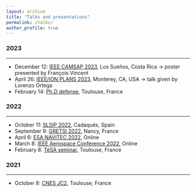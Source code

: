 ```yaml
---
layout: archive
title: "Talks and presentations"
permalink: /talks/
author_profile: true
---
```


### 2023
---
- December 12: [IEEE CAMSAP 2023](/talks/2023-12-12-CAMSAP-surface-talk), Los Sueños, Costa Rica &rarr; poster presented by François Vincent
- April 26: [IEEE/ION PLANS 2023](/talks/2023-04-24-PLANS-gnss-l5-e5-talk), Monterey, CA, USA &rarr; talk given by Lorenzo Ortega
- February 14: [Ph.D defense](/talks/2023-02-14-phd-defense), Toulouse, France

### 2022
---
- October 11: [SLSIP 2022](/talks/2022-10-11-SLSIP-extended-target-talk), Cadaqués, Spain
- September 9: [GRETSI 2022](/talks/2022-09-06-GRETSI-bande-large-talk), Nancy, France
- April 6: [ESA NAVITEC 2022](/talks/2022-04-05-NAVITEC-ground-gnss-r-talk), Online
- March 8: [IEEE Aerospace Conference 2022](/talks/2022-03-05-AEROCONF-multipath-talk), Online
- February 8: [TéSA seminar](/talks/2022-02-08-TESA-seminar-talk), Toulouse, France

### 2021
---
- October 8: [CNES JC2](/talks/2021-10-06-CNES-jc2-talk), Toulouse, France